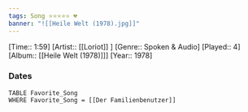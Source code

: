 ```yaml
---
tags: Song ⭐⭐⭐⭐⭐ 💔
banner: "![[Heile Welt (1978).jpg]]"
---
```

[Time:: 1:59]
[Artist:: [[Loriot]] ]
[Genre:: Spoken & Audio]
[Played:: 4]
[Album:: [[Heile Welt (1978)]]]
[Year:: 1978]
### Dates
````dataview
TABLE Favorite_Song
WHERE Favorite_Song = [[Der Familienbenutzer]]
````